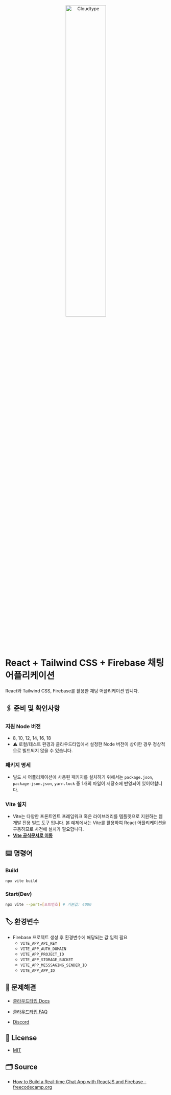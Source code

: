 <br/>
<br/>

<p align="center">
<img src="https://files.cloudtype.io/logo/cloudtype-logo-horizontal-black.png" width="50%" alt="Cloudtype"/>
</p>

<br/>
<br/>

# React + Tailwind CSS + Firebase 채팅 어플리케이션

React와 Tailwind CSS, Firebase를 활용한 채팅 어플리케이션 입니다.

## 🖇️ 준비 및 확인사항

### 지원 Node 버전
- 8, 10, 12, 14, 16, 18
- ⚠️ 로컬/테스트 환경과 클라우드타입에서 설정한 Node 버전이 상이한 경우 정상적으로 빌드되지 않을 수 있습니다.

### 패키지 명세
- 빌드 시 어플리케이션에 사용된 패키지를 설치하기 위해서는 `package.json`, `package-json.json`, `yarn.lock` 중 1개의 파일이 저장소에 반영되어 있어야합니다.

### Vite 설치
- Vite는 다양한 프론트엔트 프레임워크 혹은 라이브러리를 템플릿으로 지원하는 웹 개발 전용 빌드 도구 입니다. 본 예제에서는 Vite를 활용하여 React 어플리케이션을 구동하므로 사전에 설치가 필요합니다.
- **[Vite 공식문서로 이동](https://vitejs.dev/guide)**


## ⌨️ 명령어

### Build

```bash
npx vite build
```

### Start(Dev)

```bash
npx vite --port=[포트번호] # 기본값: 4000
```


## 🏷️ 환경변수

- Firebase 프로젝트 생성 후 환경변수에 해당되는 값 입력 필요
  - `VITE_APP_API_KEY`
  - `VITE_APP_AUTH_DOMAIN`
  - `VITE_APP_PROJECT_ID`
  - `VITE_APP_STORAGE_BUCKET`
  - `VITE_APP_MESSSAGING_SENDER_ID`
  - `VITE_APP_APP_ID`


## 💬 문제해결

- [클라우드타입 Docs](https://docs.cloudtype.io/)

- [클라우드타입 FAQ](https://help.cloudtype.io/guide/faq)

- [Discord](https://discord.gg/U7HX4BA6hu)


## 📄 License

- [MIT](https://github.com/Timonwa/react-chat/blob/main/LICENSE.MD)


## 🗂️ Source

- [How to Build a Real-time Chat App with ReactJS and Firebase - freecodecamp.org](https://www.freecodecamp.org/news/building-a-real-time-chat-app-with-reactjs-and-firebase//)
